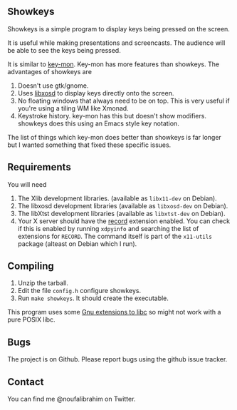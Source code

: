 Showkeys
--------

Showkeys is a simple program to display keys being pressed on the screen. 

It is useful while making presentations and screencasts. The audience
will be able to see the keys being pressed.

It is similar to [key-mon](http://code.google.com/p/key-mon/). Key-mon
has more features than showkeys. The advantages of showkeys are

1. Doesn't use gtk/gnome.
2. Uses [libxosd](http://sourceforge.net/projects/libxosd/) to display
   keys directly onto the screen.
3. No floating windows that always need to be on top. This is very
   useful if you're using a tiling WM like Xmonad.
4. Keystroke history. key-mon has this but doesn't show
   modifiers. showkeys does this using an Emacs style key notation.

The list of things which key-mon does better than showkeys is far
longer but I wanted something that fixed these specific issues.



Requirements
------------

You will need

1. The Xlib development libraries. (available as `libx11-dev` on Debian). 
2. The libxosd development libraries (available as `libxosd-dev` on Debian).
3. The libXtst development libraries (available as `libxtst-dev` on Debian).
4. Your X server should have the [record](http://www.x.org/releases/X11R7.6/doc/libXtst/recordlib.html) extension enabled. You can check if this is enabled by running `xdpyinfo` and searching the list of extensions for `RECORD`. The command itself is part of the `x11-utils` package (alteast on Debian which I run).

Compiling
---------

1. Unzip the tarball.
2. Edit the file `config.h` configure showkeys.
3. Run `make showkeys`. It should create the executable. 

This program uses some [Gnu extensions to libc](http://www.crasseux.com/books/ctutorial/asprintf.html) so might not work with a pure POSIX libc.

Bugs
----

The project is on Github. Please report bugs using the github issue tracker.

Contact
-------

You can find me @noufalibrahim on Twitter.


